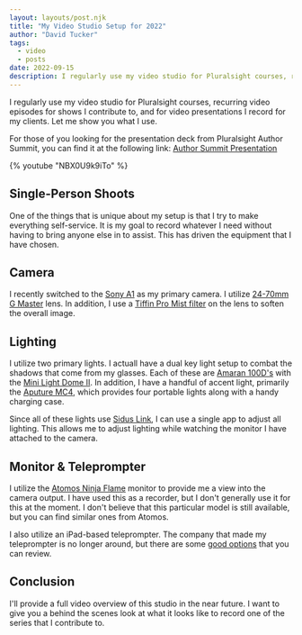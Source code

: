 ```yaml
---
layout: layouts/post.njk
title: "My Video Studio Setup for 2022"
author: "David Tucker"
tags:
  - video
  - posts
date: 2022-09-15
description: I regularly use my video studio for Pluralsight courses, recurring video episodes for shows I contribute to, and for video presentations I record for my clients. Let me show you what I use.
---
```


I regularly use my video studio for Pluralsight courses, recurring video episodes for shows I contribute to, and for video presentations I record for my clients. Let me show you what I use.<!--more--> 

<div class="p-6 dark:bg-slate-700 bg-slate-200 mb-10 italic">For those of you looking for the presentation deck from Pluralsight Author Summit, you can find it at the following link: <a class="cursor-pointer" href="https://s3.amazonaws.com/net.davidtucker.file-delivery/Tucker-AuthorSummit-2022.pdf" target="_blank">Author Summit Presentation</a>
</div>

{% youtube "NBX0U9k9iTo" %}

## Single-Person Shoots

One of the things that is unique about my setup is that I try to make everything self-service. It is my goal to record whatever I need without having to bring anyone else in to assist.  This has driven the equipment that I have chosen. 

## Camera

I recently switched to the [Sony A1](https://amzn.to/3LftwOC) as my primary camera. I utilize [24-70mm G Master](https://amzn.to/3BIdtp7) lens. In addition, I use a [Tiffin Pro Mist filter](https://amzn.to/3dfvMZt) on the lens to soften the overall image. 

## Lighting

I utilize two primary lights. I actuall have a dual key light setup to combat the shadows that come from my glasses. Each of these are [Amaran 100D's](https://amzn.to/3LwGbwR) with the [Mini Light Dome II](https://amzn.to/3RU2TkU). In addition, I have a handful of accent light, primarily the [Aputure MC4](https://amzn.to/3eTBwIK), which provides four portable lights along with a handy charging case.

Since all of these lights use [Sidus Link](https://www.sidus.link/), I can use a single app to adjust all lighting. This allows me to adjust lighting while watching the monitor I have attached to the camera.

## Monitor & Teleprompter

I utilize the [Atomos Ninja Flame](https://www.bhphotovideo.com/c/product/1329150-REG/atomos_atomnjafl2_ninja_flame_unit_soft.html) monitor to provide me a view into the camera output.  I have used this as a recorder, but I don't generally use it for this at the moment. I don't believe that this particular model is still available, but you can find similar ones from Atomos.

I also utilize an iPad-based teleprompter. The company that made my teleprompter is no longer around, but there are some [good options](https://www.bhphotovideo.com/c/product/1610382-REG/glide_gear_tmp_100_ipad_smartphone_teleprompter.html) that you can review.

## Conclusion

I'll provide a full video overview of this studio in the near future.  I want to give you a behind the scenes look at what it looks like to record one of the series that I contribute to.


